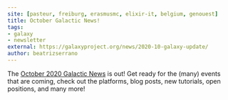 ```yaml
---
site: [pasteur, freiburg, erasmusmc, elixir-it, belgium, genouest]
title: October Galactic News!
tags: 
- galaxy
- newsletter
external: https://galaxyproject.org/news/2020-10-galaxy-update/
author: beatrizserrano
---
```


The [October 2020 Galactic News](https://galaxyproject.org/news/2020-10-galaxy-update/) is out! Get ready for the (many) events that are coming, check out the platforms, blog posts, new tutorials, open positions, and many more!